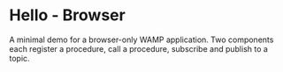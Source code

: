 # Hello - Browser

A minimal demo for a browser-only WAMP application. Two components each register a procedure, call a procedure, subscribe and publish to a topic.



